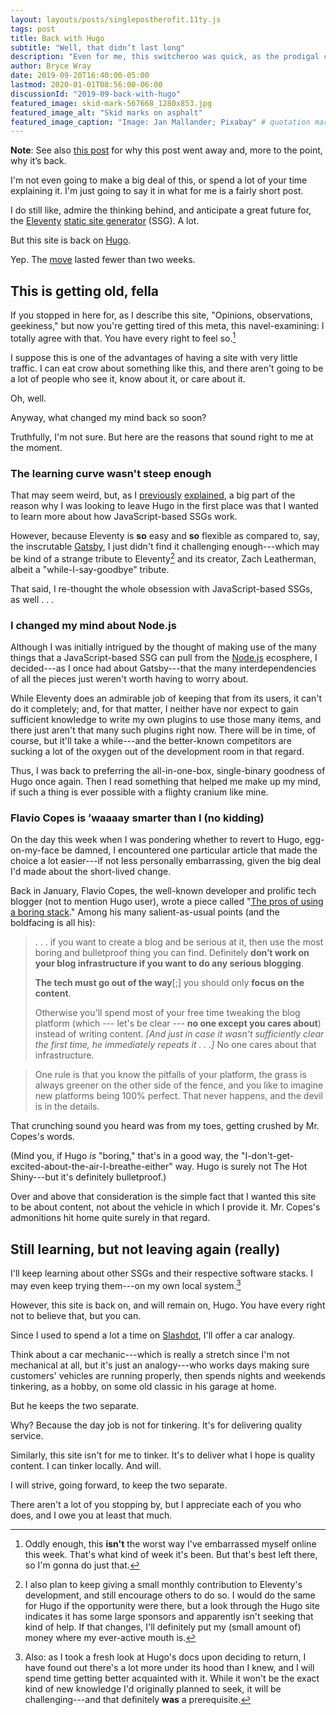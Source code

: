 ```yaml
---
layout: layouts/posts/singlepostherofit.11ty.js
tags: post
title: Back with Hugo
subtitle: "Well, that didn’t last long"
description: "Even for me, this switcheroo was quick, as the prodigal comes crawling back to Hugo."
author: Bryce Wray
date: 2019-09-20T16:40:00-05:00
lastmod: 2020-01-01T08:56:00-06:00
discussionId: "2019-09-back-with-hugo"
featured_image: skid-mark-567668_1280x853.jpg
featured_image_alt: "Skid marks on asphalt"
featured_image_caption: "Image: Jan Mallander; Pixabay" # quotation marks to allow colon
---
```


<div class="border-black border-solid yellowBox">
  <p><strong>Note</strong>: See also <a href="/posts/2019/10/otoh">this post</a> for why this post went away and, more to the point, why it&rsquo;s back.</p>
</div>

I'm not even going to make a big deal of this, or spend a lot of your time explaining it. I'm just going to say it in what for me is a fairly short post.

I do still like, admire the thinking behind, and anticipate a great future for, the [Eleventy](https://11ty.dev) [static site generator](https://staticgen.com) (SSG). A lot.

But this site is back on [Hugo](https://gohugo.io).

Yep. The [move](/posts/2019/09/why-left-hugo-eleventy) lasted fewer than two weeks.

## This is getting old, fella

If you stopped in here for, as I describe this site, "Opinions, observations, geekiness," but now you're getting tired of this meta, this navel-examining: I totally agree with that. You have every right to feel so.[^week]

[^week]:Oddly enough, this **isn't** the worst way I've embarrassed myself online this week. That's what kind of week it's been. But that's best left there, so I'm gonna do just that.

I suppose this is one of the advantages of having a site with very little traffic. I can eat crow about something like this, and there aren't going to be a lot of people who see it, know about it, or care about it.

Oh, well.

Anyway, what changed my mind back so soon?

Truthfully, I'm not sure. But here are the reasons that sound right to me at the moment.

### The learning curve wasn't steep enough

That may seem weird, but, as I [previously](/posts/2019/07/why-staying-with-hugo) [explained](/posts/2019/09/why-left-hugo-eleventy), a big part of the reason why I was looking to leave Hugo in the first place was that I wanted to learn more about how JavaScript-based SSGs work.

However, because Eleventy is **so** easy and **so** flexible as compared to, say, the inscrutable [Gatsby](https://gatsbyjs.org), I just didn't find it challenging enough---which may be kind of a strange tribute to Eleventy[^contribute] and its creator, Zach Leatherman, albeit a "while-I-say-goodbye" tribute.

[^contribute]: I also plan to keep giving a small monthly contribution to Eleventy's development, and still encourage others to do so. I would do the same for Hugo if the opportunity were there, but a look through the Hugo site indicates it has some large sponsors and apparently isn't seeking that kind of help. If that changes, I'll definitely put my (small amount of) money where my ever-active mouth is.

That said, I re-thought the whole obsession with JavaScript-based SSGs, as well&nbsp;.&nbsp;.&nbsp;.

### I changed my mind about Node.js

Although I was initially intrigued by the thought of making use of the many things that a JavaScript-based SSG can pull from the [Node.js](https://nodejs.org) ecosphere, I decided---as I once had about Gatsby---that the many interdependencies of all the pieces just weren't worth having to worry about.

While Eleventy does an admirable job of keeping that from its users, it can't do it completely; and, for that matter, I neither have nor expect to gain sufficient knowledge to write my own plugins to use those many items, and there just aren't that many such plugins right now. There will be in time, of course, but it'll take a while---and the better-known competitors are sucking a lot of the oxygen out of the development room in that regard.

Thus, I was back to preferring the all-in-one-box, single-binary goodness of Hugo once again. Then I read something that helped me make up my mind, if such a thing is ever possible with a flighty cranium like mine.

### Flavio Copes is ’waaaay smarter than I (no&nbsp;kidding)

On the day this week when I was pondering whether to revert to Hugo, egg-on-my-face be damned, I encountered one particular article that made the choice a lot easier---if not less personally embarrassing, given the big deal I'd made about the short-lived change.

Back in January, Flavio Copes, the well-known developer and prolific tech blogger (not to mention Hugo user), wrote a piece called "[The pros of using a boring stack](https://flaviocopes.com/boring-stack/)." Among his many salient-as-usual points (and the boldfacing is all his):

> .&nbsp;.&nbsp;. if you want to create a blog and be serious at it, then use the most boring and bulletproof thing you can find. Definitely **don’t work on your blog infrastructure if you want to do any serious blogging**.
> 
> **The tech must go out of the way**[;] you should only **focus on the content**.
> 
> Otherwise you'll spend most of your free time tweaking the blog platform (which --- let's be clear --- **no one except you cares about**) instead of writing content. *[And just in case it wasn't sufficiently clear the first time, he immediately repeats it&nbsp;.&nbsp;.&nbsp;.]* No one cares about that infrastructure.

> One rule is that you know the pitfalls of your platform, the grass is always greener on the other side of the fence, and you like to imagine new platforms being 100% perfect. That never happens, and the devil is in the details.

That crunching sound you heard was from my toes, getting crushed by Mr. Copes's words.

(Mind you, if Hugo *is* "boring," that's in a good way, the "I-don't-get-excited-about-the-air-I-breathe-either" way. Hugo is surely not The Hot Shiny---but it's definitely bulletproof.)

Over and above that consideration is the simple fact that I wanted this site to be about content, not about the vehicle in which I provide it. Mr. Copes's admonitions hit home quite surely in that regard.

## Still learning, but not leaving again (really)

I'll keep learning about other SSGs and their respective software stacks. I may even keep trying them---on my own local system.[^learnHugo]

[^learnHugo]: Also: as I took a fresh look at Hugo's docs upon deciding to return, I have found out there's a lot more under its hood than I knew, and I will spend time getting better acquainted with it. While it won't be the exact kind of new knowledge I'd originally planned to seek, it will be challenging---and that definitely **was** a prerequisite.

However, this site is back on, and will remain on, Hugo. You have every right not to believe that, but you can.

Since I used to spend a lot a time on [Slashdot](https://slashdot.org), I'll offer a car analogy.

Think about a car mechanic---which is really a stretch since I'm not mechanical at all, but it's just an analogy---who works days making sure customers' vehicles are running properly, then spends nights and weekends tinkering, as a hobby, on some old classic in his garage at home.

But he keeps the two separate.

Why? Because the day job is not for tinkering. It's for delivering quality service.

Similarly, this site isn't for me to tinker. It's to deliver what I hope is quality content. I can tinker locally. And will.

I will strive, going forward, to keep the two separate.

There aren't a lot of you stopping by, but I appreciate each of you who does, and I owe you at least that much.